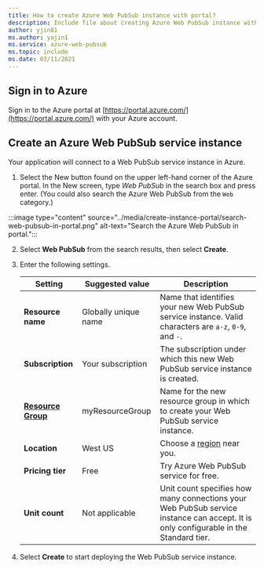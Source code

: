 ```yaml
---
title: How to create Azure Web PubSub instance with portal?
description: Include file about creating Azure Web PubSub instance with portal
author: yjin81
ms.author: yajin1
ms.service: azure-web-pubsub
ms.topic: include 
ms.date: 03/11/2021
---
```


## Sign in to Azure

Sign in to the Azure portal at [https://portal.azure.com/](https://portal.azure.com/) with your Azure account.

## Create an Azure Web PubSub service instance

Your application will connect to a Web PubSub service instance in Azure.

1. Select the New button found on the upper left-hand corner of the Azure portal. In the New screen, type *Web PubSub* in the search box and press enter. (You could also search the Azure Web PubSub from the `Web` category.)

:::image type="content" source="../media/create-instance-portal/search-web-pubsub-in-portal.png" alt-text="Search the Azure Web PubSub in portal.":::

2. Select **Web PubSub** from the search results, then select **Create**.

3. Enter the following settings.

    | Setting      | Suggested value  | Description                                        |
    | ------------ |  ------- | -------------------------------------------------- |
    | **Resource name** | Globally unique name | Name that identifies your new Web PubSub service instance. Valid characters are `a-z`, `0-9`, and `-`.  | 
    | **Subscription** | Your subscription | The subscription under which this new Web PubSub service instance is created. | 
    | **[Resource Group](../../azure-resource-manager/management/overview.md)** |  myResourceGroup | Name for the new resource group in which to create your Web PubSub service instance. | 
    | **Location** | West US | Choose a [region](https://azure.microsoft.com/regions/) near you. |
    | **Pricing tier** | Free | Try Azure Web PubSub service for free. |
    | **Unit count** |  Not applicable | Unit count specifies how many connections your Web PubSub service instance can accept. It is only configurable in the Standard tier. |

4. Select **Create** to start deploying the Web PubSub service instance.

